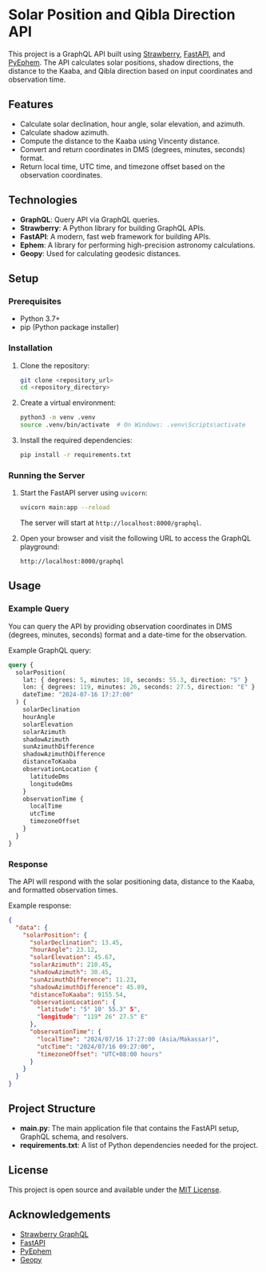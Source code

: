 
# Solar Position and Qibla Direction API

This project is a GraphQL API built using [Strawberry](https://strawberry.rocks/), [FastAPI](https://fastapi.tiangolo.com/), and [PyEphem](https://rhodesmill.org/pyephem/). The API calculates solar positions, shadow directions, the distance to the Kaaba, and Qibla direction based on input coordinates and observation time.

## Features

- Calculate solar declination, hour angle, solar elevation, and azimuth.
- Calculate shadow azimuth.
- Compute the distance to the Kaaba using Vincenty distance.
- Convert and return coordinates in DMS (degrees, minutes, seconds) format.
- Return local time, UTC time, and timezone offset based on the observation coordinates.

## Technologies

- **GraphQL**: Query API via GraphQL queries.
- **Strawberry**: A Python library for building GraphQL APIs.
- **FastAPI**: A modern, fast web framework for building APIs.
- **Ephem**: A library for performing high-precision astronomy calculations.
- **Geopy**: Used for calculating geodesic distances.

## Setup

### Prerequisites

- Python 3.7+
- pip (Python package installer)

### Installation

1. Clone the repository:

   ```bash
   git clone <repository_url>
   cd <repository_directory>
   ```

2. Create a virtual environment:

   ```bash
   python3 -m venv .venv
   source .venv/bin/activate  # On Windows: .venv\Scripts\activate
   ```

3. Install the required dependencies:

   ```bash
   pip install -r requirements.txt
   ```

### Running the Server

1. Start the FastAPI server using `uvicorn`:

   ```bash
   uvicorn main:app --reload
   ```

   The server will start at `http://localhost:8000/graphql`.

2. Open your browser and visit the following URL to access the GraphQL playground:

   ```
   http://localhost:8000/graphql
   ```

## Usage

### Example Query

You can query the API by providing observation coordinates in DMS (degrees, minutes, seconds) format and a date-time for the observation.

Example GraphQL query:

```graphql
query {
  solarPosition(
    lat: { degrees: 5, minutes: 10, seconds: 55.3, direction: "S" }
    lon: { degrees: 119, minutes: 26, seconds: 27.5, direction: "E" }
    dateTime: "2024-07-16 17:27:00"
  ) {
    solarDeclination
    hourAngle
    solarElevation
    solarAzimuth
    shadowAzimuth
    sunAzimuthDifference
    shadowAzimuthDifference
    distanceToKaaba
    observationLocation {
      latitudeDms
      longitudeDms
    }
    observationTime {
      localTime
      utcTime
      timezoneOffset
    }
  }
}
```

### Response

The API will respond with the solar positioning data, distance to the Kaaba, and formatted observation times.

Example response:

```json
{
  "data": {
    "solarPosition": {
      "solarDeclination": 13.45,
      "hourAngle": 23.12,
      "solarElevation": 45.67,
      "solarAzimuth": 210.45,
      "shadowAzimuth": 30.45,
      "sunAzimuthDifference": 11.23,
      "shadowAzimuthDifference": 45.89,
      "distanceToKaaba": 9155.54,
      "observationLocation": {
        "latitude": "5° 10' 55.3" S",
        "longitude": "119° 26' 27.5" E"
      },
      "observationTime": {
        "localTime": "2024/07/16 17:27:00 (Asia/Makassar)",
        "utcTime": "2024/07/16 09:27:00",
        "timezoneOffset": "UTC+08:00 hours"
      }
    }
  }
}
```

## Project Structure

- **main.py**: The main application file that contains the FastAPI setup, GraphQL schema, and resolvers.
- **requirements.txt**: A list of Python dependencies needed for the project.

## License

This project is open source and available under the [MIT License](LICENSE).

## Acknowledgements

- [Strawberry GraphQL](https://strawberry.rocks/)
- [FastAPI](https://fastapi.tiangolo.com/)
- [PyEphem](https://rhodesmill.org/pyephem/)
- [Geopy](https://geopy.readthedocs.io/)
